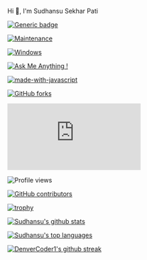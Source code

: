 Hi 👋, I'm Sudhansu Sekhar Pati
<br />


[![Generic badge](https://img.shields.io/badge/<SUBJECT>-<STATUS>-<COLOR>.svg)](https://shields.io/)

[![Maintenance](https://img.shields.io/badge/Maintained%3F-yes-green.svg)](https://GitHub.com/sudhansu143/StrapDown.js/graphs/commit-activity)

[![Windows](https://svgshare.com/i/ZhY.svg)](https://svgshare.com/i/ZhY.svg)

[![Ask Me Anything !](https://img.shields.io/badge/Ask%20me-anything-1abc9c.svg)](https://GitHub.com/sudhansu143/ama)

[![made-with-javascript](https://img.shields.io/badge/Made%20with-JavaScript-1f425f.svg)](https://www.javascript.com)

[![GitHub forks](https://badgen.net/github/forks/sudhansu143/Strapdown.js/)](https://GitHub.com/sudhansu143/StrapDown.js/network/)

[![GitHub stars](https://badgen.net/github/stars/sudhansu143/Strapdown.js)](https://GitHub.com/sudhansu143/StrapDown.js/stargazers/)

![Profile views](https://gpvc.arturio.dev/sudhansu143)

[![GitHub contributors](https://img.shields.io/github/contributors/sudhansu143/badges.svg)](https://GitHub.com/sudhansu143/badges/graphs/contributors/)

[![trophy](https://github-profile-trophy.vercel.app/?username=sudhansu143)](https://github.com/sudhansu143/github-profile-trophy)

[![Sudhansu's github stats](https://github-readme-stats.vercel.app/api?username=sudhansu143&theme=blue-green)](https://github.com/sudhansu143/github-readme-stats)

[![Sudhansu's top languages](https://github-readme-stats.vercel.app/api/top-langs/?username=sudhansu143&theme=blue-green)](https://github.com/sudhansu143/github-readme-stats)

[![DenverCoder1's github streak](https://github-readme-streak-stats.herokuapp.com/?usersudhansu143&theme=blue-green)](https://github.com/sudhansu143/github-readme-streak-stats)





